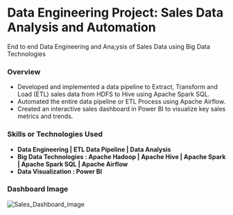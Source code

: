 # Data Engineering Project: Sales Data Analysis and Automation

End to end Data Engineering and Ana;ysis of Sales Data using Big Data Technologies

### Overview
* Developed and implemented a data pipeline to Extract, Transform and Load (ETL) sales data from HDFS to Hive using Apache Spark SQL.
* Automated the entire data pipeline or ETL Process using Apache Airflow.
* Created an interactive sales dashboard in Power BI to visualize key sales metrics and trends.

### Skills or Technologies Used
* __Data Engineering  | ETL Data Pipeline  |  Data Analysis__
* __Big Data Technologies : Apache Hadoop | Apache Hive | Apache Spark | Apache Spark SQL | Apache Airflow__
* __Data Visualization : Power BI__

### Dashboard Image

![Sales_Dashboard_image](https://github.com/RIZWAN-VY/Data-Engineering-Project-Sales-Data-Analysis-and-Automation/assets/131337205/18b0f5db-6e9c-42e2-9fb3-19f497d3367a)
